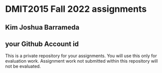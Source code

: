 # DMIT2015 Fall 2022 assignments

## Kim Joshua Barrameda

## your Github Account id

This is a private repository for your assignments. 
You will use this only for evaluation work. 
Assignment work not submitted within this repository will not be evaluated.
